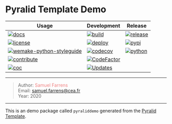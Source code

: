# Pyralid Template Demo

| Usage | Development | Release |
| ----- | ----------- | ------- |
| [![docs](https://img.shields.io/badge/docs-Sphinx-blue)](https://sfarrens.github.io/pyraliddemo/) | [![build](https://github.com/sfarrens/pyraliddemo/workflows/CI/badge.svg)](https://github.com/sfarrens/pyraliddemo/actions?query=workflow%3ACI) | [![release](https://img.shields.io/github/v/release/sfarrens/pyraliddemo)](https://github.com/sfarrens/pyraliddemo/releases/latest) |
| [![license](https://img.shields.io/github/license/sfarrens/pyraliddemo)](https://github.com/sfarrens/pyraliddemo/blob/master/LICENCE.txt) | [![deploy](https://github.com/sfarrens/pyraliddemo/workflows/CD/badge.svg)](https://github.com/sfarrens/pyraliddemo/actions?query=workflow%3ACD) | [![pypi](https://img.shields.io/pypi/v/pyraliddemo)](https://pypi.org/project/pyraliddemo/) |
| [![wemake-python-styleguide](https://img.shields.io/badge/style-wemake-000000.svg)](https://github.com/wemake-services/wemake-python-styleguide) | [![codecov](https://codecov.io/gh/sfarrens/pyraliddemo/branch/master/graph/badge.svg?token=XHJIQXV7AX)](https://codecov.io/gh/sfarrens/pyraliddemo) | [![python](https://img.shields.io/pypi/pyversions/pyraliddemo)](https://www.python.org/downloads/source/) |
| [![contribute](https://img.shields.io/badge/contribute-read-lightgrey)](https://github.com/sfarrens/pyraliddemo/blob/master/CONTRIBUTING.md) | [![CodeFactor](https://www.codefactor.io/repository/github/sfarrens/pyraliddemo/badge)](https://www.codefactor.io/repository/github/sfarrens/pyraliddemo) | |
| [![coc](https://img.shields.io/badge/conduct-read-lightgrey)](https://github.com/sfarrens/pyraliddemo/blob/master/CODE_OF_CONDUCT.md) | [![Updates](https://pyup.io/repos/github/sfarrens/pyraliddemo/shield.svg)](https://pyup.io/repos/github/sfarrens/pyraliddemo/) | |

---
> Author: <a href="https://sfarrens.github.io/" target="_blank" style="text-decoration:none; color: #F08080">Samuel Farrens</a>  
> Email: <a href="mailto:samuel.farrens@cea.fr" style="text-decoration:none; color: #F08080">samuel.farrens@cea.fr</a>  
> Year: 2020  
---

This is an demo package called `pyraliddemo` generated from the [Pyralid Template](https://github.com/sfarrens/pyralid-template).
